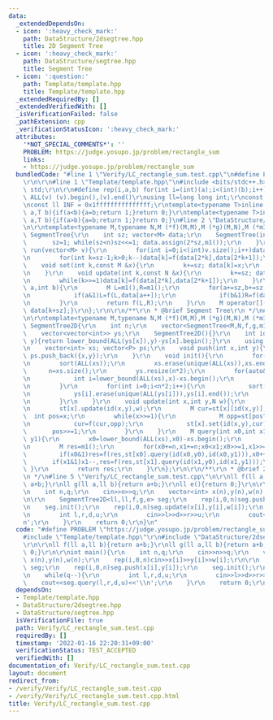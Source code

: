 ```yaml
---
data:
  _extendedDependsOn:
  - icon: ':heavy_check_mark:'
    path: DataStructure/2dsegtree.hpp
    title: 2D Segment Tree
  - icon: ':heavy_check_mark:'
    path: DataStructure/segtree.hpp
    title: Segment Tree
  - icon: ':question:'
    path: Template/template.hpp
    title: Template/template.hpp
  _extendedRequiredBy: []
  _extendedVerifiedWith: []
  _isVerificationFailed: false
  _pathExtension: cpp
  _verificationStatusIcon: ':heavy_check_mark:'
  attributes:
    '*NOT_SPECIAL_COMMENTS*': ''
    PROBLEM: https://judge.yosupo.jp/problem/rectangle_sum
    links:
    - https://judge.yosupo.jp/problem/rectangle_sum
  bundledCode: "#line 1 \"Verify/LC_rectangle_sum.test.cpp\"\n#define PROBLEM \"https://judge.yosupo.jp/problem/rectangle_sum\"\
    \r\n\r\n#line 1 \"Template/template.hpp\"\n#include <bits/stdc++.h>\r\nusing namespace\
    \ std;\r\n\r\n#define rep(i,a,b) for(int i=(int)(a);i<(int)(b);i++)\r\n#define\
    \ ALL(v) (v).begin(),(v).end()\r\nusing ll=long long int;\r\nconst int inf = 0x3fffffff;\r\
    \nconst ll INF = 0x1fffffffffffffff;\r\ntemplate<typename T>inline bool chmax(T&\
    \ a,T b){if(a<b){a=b;return 1;}return 0;}\r\ntemplate<typename T>inline bool chmin(T&\
    \ a,T b){if(a>b){a=b;return 1;}return 0;}\n#line 2 \"DataStructure/segtree.hpp\"\
    \n\r\ntemplate<typename M,typename N,M (*f)(M,M),M (*g)(M,N),M (*m1)()>struct\
    \ SegmentTree{\r\n    int sz; vector<M> data;\r\n    SegmentTree(int n){\r\n \
    \       sz=1; while(sz<n)sz<<=1; data.assign(2*sz,m1());\r\n    }\r\n    void\
    \ run(vector<M> v){\r\n        for(int i=0;i<(int)v.size();i++)data[i+sz]=v[i];\r\
    \n        for(int k=sz-1;k>0;k--)data[k]=f(data[2*k],data[2*k+1]);\r\n    }\r\n\
    \    void set(int k,const M &x){\r\n        k+=sz; data[k]=x;\r\n        while(k>>=1)data[k]=f(data[2*k],data[2*k+1]);\r\
    \n    }\r\n    void update(int k,const N &x){\r\n        k+=sz; data[k]=g(data[k],x);\r\
    \n        while(k>>=1)data[k]=f(data[2*k],data[2*k+1]);\r\n    }\r\n    M query(int\
    \ a,int b){\r\n        M L=m1(),R=m1();\r\n        for(a+=sz,b+=sz;a<b;a>>=1,b>>=1){\r\
    \n            if(a&1)L=f(L,data[a++]);\r\n            if(b&1)R=f(data[--b],R);\r\
    \n        }\r\n        return f(L,R);\r\n    }\r\n    M operator[](const int &k)const{return\
    \ data[k+sz];}\r\n};\r\n\r\n/**\r\n * @brief Segment Tree\r\n */\n#line 3 \"DataStructure/2dsegtree.hpp\"\
    \n\r\ntemplate<typename M,typename N,M (*f)(M,M),M (*g)(M,N),M (*m1)()>struct\
    \ SegmentTree2D{\r\n    int n;\r\n    vector<SegmentTree<M,N,f,g,m1>> st;\r\n\
    \    vector<vector<int>> ys;\r\n    SegmentTree2D(){}\r\n    int id(int x,int\
    \ y){return lower_bound(ALL(ys[x]),y)-ys[x].begin();}\r\n    using P=pair<int,int>;\r\
    \n    vector<int> xs; vector<P> ps;\r\n    void push(int x,int y){\r\n       \
    \ ps.push_back({x,y});\r\n    }\r\n    void init(){\r\n        for(auto& [x,y]:ps)xs.push_back(x);\r\
    \n        sort(ALL(xs));\r\n        xs.erase(unique(ALL(xs)),xs.end());\r\n  \
    \      n=xs.size();\r\n        ys.resize(n*2);\r\n        for(auto& [x,y]:ps){\r\
    \n            int i=lower_bound(ALL(xs),x)-xs.begin();\r\n            for(i+=n;i;i>>=1)ys[i].push_back(y);\r\
    \n        }\r\n        for(int i=0;i<n*2;i++){\r\n            sort(ALL(ys[i]));\r\
    \n            ys[i].erase(unique(ALL(ys[i])),ys[i].end());\r\n            st.push_back(SegmentTree<M,N,f,g,m1>(ys[i].size()));\r\
    \n        }\r\n    }\r\n    void update(int x,int y,N w){\r\n        x=(lower_bound(ALL(xs),x)-xs.begin())+n;\r\
    \n        st[x].update(id(x,y),w);\r\n        M cur=st[x][id(x,y)];\r\n      \
    \  int pos=x;\r\n        while(x>>=1){\r\n            M opp=st[pos^1].query(id(pos^1,y),id(pos^1,y+1));\r\
    \n            cur=f(cur,opp);\r\n            st[x].set(id(x,y),cur);\r\n     \
    \       pos>>=1;\r\n        }\r\n    }\r\n    M query(int x0,int x1,int y0,int\
    \ y1){\r\n        x0=lower_bound(ALL(xs),x0)-xs.begin();\r\n        x1=lower_bound(ALL(xs),x1)-xs.begin();\r\
    \n        M res=m1();\r\n        for(x0+=n,x1+=n;x0<x1;x0>>=1,x1>>=1){\r\n   \
    \         if(x0&1)res=f(res,st[x0].query(id(x0,y0),id(x0,y1))),x0++;\r\n     \
    \       if(x1&1)x1--,res=f(res,st[x1].query(id(x1,y0),id(x1,y1)));\r\n       \
    \ }\r\n        return res;\r\n    }\r\n};\r\n\r\n/**\r\n * @brief 2D Segment Tree\r\
    \n */\n#line 5 \"Verify/LC_rectangle_sum.test.cpp\"\n\r\nll f(ll a,ll b){return\
    \ a+b;}\r\nll g(ll a,ll b){return a+b;}\r\nll e(){return 0;}\r\n\r\nint main(){\r\
    \n    int n,q;\r\n    cin>>n>>q;\r\n    vector<int> x(n),y(n),w(n);\r\n    rep(i,0,n)cin>>x[i]>>y[i]>>w[i];\r\
    \n\r\n    SegmentTree2D<ll,ll,f,g,e> seg;\r\n    rep(i,0,n)seg.push(x[i],y[i]);\r\
    \n    seg.init();\r\n    rep(i,0,n)seg.update(x[i],y[i],w[i]);\r\n    while(q--){\r\
    \n        int l,r,d,u;\r\n        cin>>l>>d>>r>>u;\r\n        cout<<seg.query(l,r,d,u)<<'\\\
    n';\r\n    }\r\n    return 0;\r\n}\n"
  code: "#define PROBLEM \"https://judge.yosupo.jp/problem/rectangle_sum\"\r\n\r\n\
    #include \"Template/template.hpp\"\r\n#include \"DataStructure/2dsegtree.hpp\"\
    \r\n\r\nll f(ll a,ll b){return a+b;}\r\nll g(ll a,ll b){return a+b;}\r\nll e(){return\
    \ 0;}\r\n\r\nint main(){\r\n    int n,q;\r\n    cin>>n>>q;\r\n    vector<int>\
    \ x(n),y(n),w(n);\r\n    rep(i,0,n)cin>>x[i]>>y[i]>>w[i];\r\n\r\n    SegmentTree2D<ll,ll,f,g,e>\
    \ seg;\r\n    rep(i,0,n)seg.push(x[i],y[i]);\r\n    seg.init();\r\n    rep(i,0,n)seg.update(x[i],y[i],w[i]);\r\
    \n    while(q--){\r\n        int l,r,d,u;\r\n        cin>>l>>d>>r>>u;\r\n    \
    \    cout<<seg.query(l,r,d,u)<<'\\n';\r\n    }\r\n    return 0;\r\n}"
  dependsOn:
  - Template/template.hpp
  - DataStructure/2dsegtree.hpp
  - DataStructure/segtree.hpp
  isVerificationFile: true
  path: Verify/LC_rectangle_sum.test.cpp
  requiredBy: []
  timestamp: '2022-01-16 22:20:31+09:00'
  verificationStatus: TEST_ACCEPTED
  verifiedWith: []
documentation_of: Verify/LC_rectangle_sum.test.cpp
layout: document
redirect_from:
- /verify/Verify/LC_rectangle_sum.test.cpp
- /verify/Verify/LC_rectangle_sum.test.cpp.html
title: Verify/LC_rectangle_sum.test.cpp
---
```

